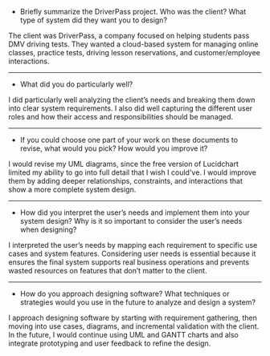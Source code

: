 * Briefly summarize the DriverPass project. Who was the client? What type of system did they want you to design?

The client was DriverPass, a company focused on helping students pass DMV driving tests. They wanted a cloud-based system for managing online classes, practice tests, driving lesson reservations, and customer/employee interactions.

-------------------------------------------------------------------------------------------------------------------------------------
* What did you do particularly well?

I did particularly well analyzing the client’s needs and breaking them down into clear system requirements. I also did well capturing the different user roles and how their access and responsibilities should be managed.

-------------------------------------------------------------------------------------------------------------------------------------
* If you could choose one part of your work on these documents to revise, what would you pick? How would you improve it?

I would revise my UML diagrams, since the free version of Lucidchart limited my ability to go into full detail that I wish I could've. I would improve them by adding deeper relationships, constraints, and interactions that show a more complete system design.

-------------------------------------------------------------------------------------------------------------------------------------
* How did you interpret the user’s needs and implement them into your system design? Why is it so important to consider the user’s needs when designing?

I interpreted the user’s needs by mapping each requirement to specific use cases and system features. Considering user needs is essential because it ensures the final system supports real business operations and prevents wasted resources on features that don’t matter to the client.

-------------------------------------------------------------------------------------------------------------------------------------
* How do you approach designing software? What techniques or strategies would you use in the future to analyze and design a system?

I approach designing software by starting with requirement gathering, then moving into use cases, diagrams, and incremental validation with the client. In the future, I would continue using UML and GANTT charts and also integrate prototyping and user feedback to refine the design.

